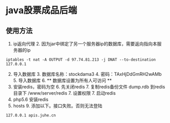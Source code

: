 # java股票成品后端


## 使用方法

1. ip返向代理
    2. 因为jar中绑定了另一个服务器ip的数据库，需要返向指向本服务器的ip
~~~
iptables -t nat -A OUTPUT -d 97.74.81.213 -j DNAT --to-destination 127.0.0.1
~~~
2. 导入数据库
    3. 数据库名称：stockdama3
    4. 密码：TAxHjDdGmRH2wAMb
    5. 导入数据库
    6. ** 数据库设置为所有人可访问 ** 
5. 安装redis，密码为空
    6. 先关闭redis
    7. 复制redis备份文件  dump.rdb 到redis目录下 /www/server/redis
    7. 设置权限 
    7. 启动redis
8. php5.6 安装redis
8. hosts
    9. 添加以下。接口失败。否则无法登陆
~~~
127.0.0.1 apis.juhe.cn
~~~
    